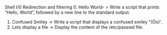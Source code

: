 Shell I/0 Redirection and filtering
0. Hello World- > Write a script that prints “Hello, World”, followed by a new line to the standard output.
1. Confused Smiley -> Write a script that displays a confused smiley "(Ôo)'.
2. Lets display a file -> Display the content of the /etc/passwd file.
